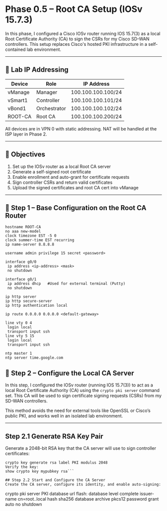 # Phase 0.5 – Root CA Setup (IOSv 15.7.3)

In this phase, I configured a Cisco IOSv router running IOS 15.7(3) as a local Root Certificate Authority (CA) to sign the CSRs for my Cisco SD-WAN controllers. This setup replaces Cisco's hosted PKI infrastructure in a self-contained lab environment.

---

## 🧱 Lab IP Addressing

| Device     | Role         | IP Address        |
|------------|--------------|-------------------|
| vManage    | Manager      | 100.100.100.100/24 |
| vSmart1    | Controller   | 100.100.100.101/24 |
| vBond1     | Orchestrator | 100.100.100.102/24 |
| ROOT-CA    | Root CA      | 100.100.100.200/24 |

All devices are in VPN 0 with static addressing. NAT will be handled at the ISP layer in Phase 2.

---

## 🎯 Objectives

1. Set up the IOSv router as a local Root CA server
2. Generate a self-signed root certificate
3. Enable enrollment and auto-grant for certificate requests
4. Sign controller CSRs and return valid certificates
5. Upload the signed certificates and root CA cert into vManage

---

## 🔧 Step 1 – Base Configuration on the Root CA Router
```
hostname ROOT-CA
no aaa new-model
clock timezone EST -5 0
clock summer-time EST recurring
ip name-server 8.8.8.8

username admin privilege 15 secret <password>

interface g0/0
 ip address <ip-address> <mask>
 no shutdown

interface g0/1
 ip address dhcp   #Used for external terminal (Putty)
 no shutdown

ip http server
ip http secure-server
ip http authentication local

ip route 0.0.0.0 0.0.0.0 <default-gateway>

line vty 0 4
 login local
 transport input ssh
line vty 5 15
 login local
 transport input ssh

ntp master 1
ntp server time.google.com
```
## 🔐 Step 2 – Configure the Local CA Server

In this step, I configured the IOSv router (running IOS 15.7(3)) to act as a local Root Certificate Authority (CA) using the `crypto pki server` command set. This CA will be used to sign certificate signing requests (CSRs) from my SD-WAN controllers.

This method avoids the need for external tools like OpenSSL or Cisco’s public PKI, and works well in an isolated lab environment.

---

## Step 2.1 Generate RSA Key Pair
Generate a 2048-bit RSA key that the CA server will use to sign controller certificates:
```
crypto key generate rsa label PKI modulus 2048
Verify the key:
show crypto key mypubkey rsa```

## Step 2.2 Start and Configure the CA Server
Create the CA server, configure its identity, and enable auto-signing: 
```
crypto pki server PKI
 database url flash:
 database level complete
 issuer-name cn=root.<org name>.local
 hash sha256
 database archive pkcs12 password <password>
 grant auto
 no shutdown

